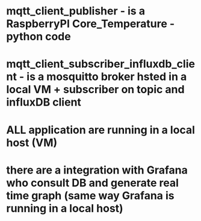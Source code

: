 # mqtt_client_publisher - is a RaspberryPI Core_Temperature - python code

# mqtt_client_subscriber_influxdb_client - is a mosquitto broker hsted in a local VM + subscriber on topic and influxDB client

# ALL application are running in a local host (VM)

# there are a integration with Grafana who consult DB and generate real time graph (same way Grafana is running in a local host)
